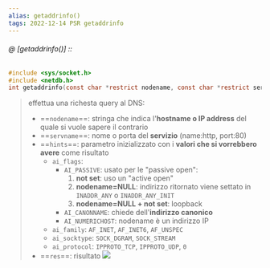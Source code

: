 ```yaml
---
alias: getaddrinfo()
tags: 2022-12-14 PSR getaddrinfo
---
```


###### @ [getaddrinfo()] ::
```c
#include <sys/socket.h>  
#include <netdb.h>  
int getaddrinfo(const char *restrict nodename, const char *restrict servname, const struct addrinfo *restrict hints, struct addrinfo **restrict res);
```
> effettua una richesta query al DNS:
> - ==`nodename`==: stringa che indica l'**hostname o IP address** del quale si vuole sapere il contrario
> - ==`servname`==: nome o porta del **servizio** (name:http, port:80)
> - ==`hints`==: parametro inizializzato con i **valori che si vorrebbero avere** come risultato
> 	- `ai_flags`:
> 		- `AI_PASSIVE`: usato per le "passive open":
> 			1. **not set**: uso un "active open"
> 			2. **nodename=NULL**: indirizzo ritornato viene settato in `INADDR_ANY` o `INADDR_ANY_INIT`
> 			3. **nodename=NULL + not set**: loopback
> 		- `AI_CANONNAME`: chiede dell'**indirizzo canonico**
> 		- `AI_NUMERICHOST`: nodename è un indirizzo IP
> 	- `ai_family`: `AF_INET`, `AF_INET6`, `AF_UNSPEC`
> 	- `ai_socktype`: `SOCK_DGRAM`, `SOCK_STREAM`
> 	- `ai_protocol`: `IPPROTO_TCP`, `IPPROTO_UDP`, `0`
> - ==`res`==: risultato
![](Uni/PSR/img/resgetaddrinfo.png)